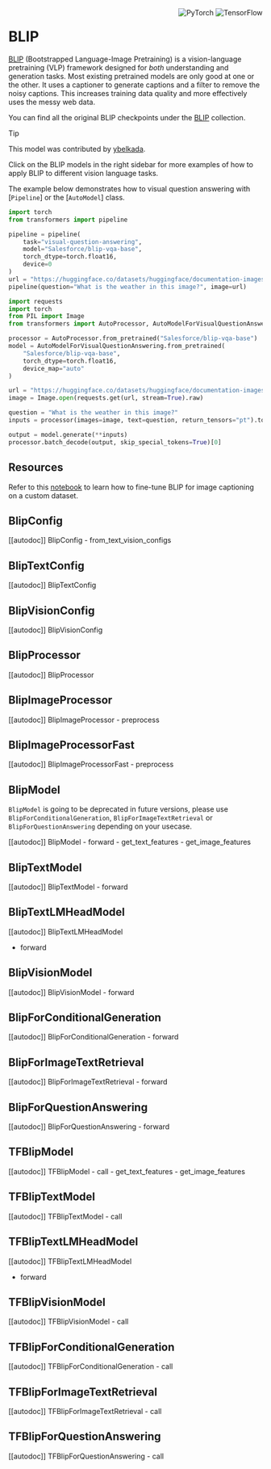 <!--Copyright 2023 The HuggingFace Team. All rights reserved.

Licensed under the Apache License, Version 2.0 (the "License"); you may not use this file except in compliance with
the License. You may obtain a copy of the License at

http://www.apache.org/licenses/LICENSE-2.0

Unless required by applicable law or agreed to in writing, software distributed under the License is distributed on
an "AS IS" BASIS, WITHOUT WARRANTIES OR CONDITIONS OF ANY KIND, either express or implied. See the License for the
specific language governing permissions and limitations under the License.

⚠️ Note that this file is in Markdown but contain specific syntax for our doc-builder (similar to MDX) that may not be
rendered properly in your Markdown viewer.

-->

<div style="float: right;">
    <div class="flex flex-wrap space-x-1">
        <img alt="PyTorch" src="https://img.shields.io/badge/PyTorch-DE3412?style=flat&logo=pytorch&logoColor=white">
        <img alt="TensorFlow" src="https://img.shields.io/badge/TensorFlow-FF6F00?style=flat&logo=tensorflow&logoColor=white">
    </div>
</div>

# BLIP

[BLIP](https://huggingface.co/papers/2201.12086) (Bootstrapped Language-Image Pretraining) is a vision-language pretraining (VLP) framework designed for *both* understanding and generation tasks. Most existing pretrained models are only good at one or the other. It uses a captioner to generate captions and a filter to remove the noisy captions. This increases training data quality and more effectively uses the messy web data.


You can find all the original BLIP checkpoints under the [BLIP](https://huggingface.co/collections/Salesforce/blip-models-65242f40f1491fbf6a9e9472) collection.

> [!TIP]
> This model was contributed by [ybelkada](https://huggingface.co/ybelkada).
> 
> Click on the BLIP models in the right sidebar for more examples of how to apply BLIP to different vision language tasks.

The example below demonstrates how to visual question answering with [`Pipeline`] or the [`AutoModel`] class.

<hfoptions id="usage">
<hfoption id="Pipeline">

```python
import torch
from transformers import pipeline

pipeline = pipeline(
    task="visual-question-answering",
    model="Salesforce/blip-vqa-base",
    torch_dtype=torch.float16,
    device=0
)
url = "https://huggingface.co/datasets/huggingface/documentation-images/resolve/main/pipeline-cat-chonk.jpeg"
pipeline(question="What is the weather in this image?", image=url)
```

</hfoption>
<hfoption id="AutoModel">

```python
import requests
import torch
from PIL import Image
from transformers import AutoProcessor, AutoModelForVisualQuestionAnswering

processor = AutoProcessor.from_pretrained("Salesforce/blip-vqa-base")
model = AutoModelForVisualQuestionAnswering.from_pretrained(
    "Salesforce/blip-vqa-base", 
    torch_dtype=torch.float16,
    device_map="auto"
)

url = "https://huggingface.co/datasets/huggingface/documentation-images/resolve/main/pipeline-cat-chonk.jpeg"
image = Image.open(requests.get(url, stream=True).raw)

question = "What is the weather in this image?"
inputs = processor(images=image, text=question, return_tensors="pt").to("cuda", torch.float16)

output = model.generate(**inputs)
processor.batch_decode(output, skip_special_tokens=True)[0]
```

</hfoption>
</hfoptions>

## Resources

Refer to this [notebook](https://github.com/huggingface/notebooks/blob/main/examples/image_captioning_blip.ipynb) to learn how to fine-tune BLIP for image captioning on a custom dataset.

## BlipConfig

[[autodoc]] BlipConfig
    - from_text_vision_configs

## BlipTextConfig

[[autodoc]] BlipTextConfig

## BlipVisionConfig

[[autodoc]] BlipVisionConfig

## BlipProcessor

[[autodoc]] BlipProcessor

## BlipImageProcessor

[[autodoc]] BlipImageProcessor
    - preprocess

## BlipImageProcessorFast

[[autodoc]] BlipImageProcessorFast
    - preprocess

<frameworkcontent>
<pt>

## BlipModel

`BlipModel` is going to be deprecated in future versions, please use `BlipForConditionalGeneration`, `BlipForImageTextRetrieval` or `BlipForQuestionAnswering` depending on your usecase.

[[autodoc]] BlipModel
    - forward
    - get_text_features
    - get_image_features

## BlipTextModel

[[autodoc]] BlipTextModel
    - forward

## BlipTextLMHeadModel

[[autodoc]] BlipTextLMHeadModel
- forward

## BlipVisionModel

[[autodoc]] BlipVisionModel
    - forward

## BlipForConditionalGeneration

[[autodoc]] BlipForConditionalGeneration
    - forward

## BlipForImageTextRetrieval

[[autodoc]] BlipForImageTextRetrieval
    - forward

## BlipForQuestionAnswering

[[autodoc]] BlipForQuestionAnswering
    - forward

</pt>
<tf>

## TFBlipModel

[[autodoc]] TFBlipModel
    - call
    - get_text_features
    - get_image_features

## TFBlipTextModel

[[autodoc]] TFBlipTextModel
    - call

## TFBlipTextLMHeadModel

[[autodoc]] TFBlipTextLMHeadModel
- forward

## TFBlipVisionModel

[[autodoc]] TFBlipVisionModel
    - call

## TFBlipForConditionalGeneration

[[autodoc]] TFBlipForConditionalGeneration
    - call

## TFBlipForImageTextRetrieval

[[autodoc]] TFBlipForImageTextRetrieval
    - call

## TFBlipForQuestionAnswering

[[autodoc]] TFBlipForQuestionAnswering
    - call
</tf>
</frameworkcontent>
